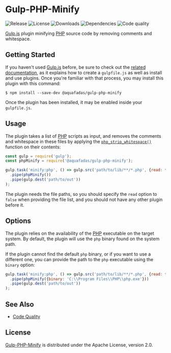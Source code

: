 # Gulp-PHP-Minify
![Release](http://img.shields.io/npm/v/@aquafadas/gulp-php-minify.svg) ![License](http://img.shields.io/npm/l/@aquafadas/gulp-php-minify.svg) ![Downloads](http://img.shields.io/npm/dt/@aquafadas/gulp-php-minify.svg) ![Dependencies](http://img.shields.io/david/aquafadas-com/gulp-php-minify.svg) ![Code quality](https://img.shields.io/codacy/grade/7a9f7db5e0174d139641bcc3905cbfed.svg)

[Gulp.js](http://gulpjs.com) plugin minifying [PHP](http://php.net) source code by removing comments and whitespace.

## Getting Started
If you haven't used [Gulp.js](http://gulpjs.com) before, be sure to check out the [related documentation](https://github.com/gulpjs/gulp/blob/master/docs/README.md), as it explains how to create a `gulpfile.js` as well as install and use plugins.
Once you're familiar with that process, you may install this plugin with this command:

```shell
$ npm install --save-dev @aquafadas/gulp-php-minify
```

Once the plugin has been installed, it may be enabled inside your `gulpfile.js`.

## Usage
The plugin takes a list of [PHP](http://php.net) scripts as input, and removes the comments and whitespace in these files by applying the [`php_strip_whitespace()`](http://php.net/manual/en/function.php-strip-whitespace.php) function on their contents:

```javascript
const gulp = require('gulp');
const phpMinify = require('@aquafadas/gulp-php-minify');

gulp.task('minify:php', () => gulp.src('path/to/lib/**/*.php', {read: false})
  .pipe(phpMinify())
  .pipe(gulp.dest('path/to/out'))
);
```

The plugin needs the file paths, so you should specify the `read` option to `false` when providing the file list, and you should not have any other plugin before it.

## Options
The plugin relies on the availability of the [PHP](http://php.net) executable on the target system. By default, the plugin will use the `php` binary found on the system path.

If the plugin cannot find the default `php` binary, or if you want to use a different one, you can provide the path to the `php` executable using the `binary` option:

```javascript
gulp.task('minify:php', () => gulp.src('path/to/lib/**/*.php', {read: false})
  .pipe(phpMinify({binary: 'C:\\Program Files\\PHP\\php.exe'}))
  .pipe(gulp.dest('path/to/out'))
);
```

## See Also
- [Code Quality](https://www.codacy.com/app/aquafadas/gulp-php-minify)

## License
[Gulp-PHP-Minify](https://www.npmjs.com/package/@aquafadas/gulp-php-minify) is distributed under the Apache License, version 2.0.
